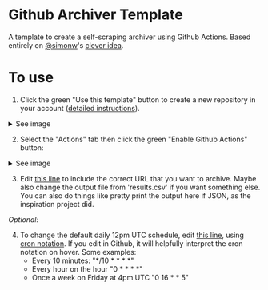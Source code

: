 # Github Archiver Template

A template to create a self-scraping archiver using Github Actions. Based entirely on [@simonw](https://github.com/simonw)'s [clever idea](https://simonwillison.net/2020/Oct/9/git-scraping/).

# To use

1. Click the green "Use this template" button to create a new repository in your account ([detailed instructions](https://docs.github.com/en/free-pro-team@latest/github/creating-cloning-and-archiving-repositories/creating-a-repository-from-a-template#creating-a-repository-from-a-template)).
<details>
  <summary>See image</summary>
  <img src="https://docs.github.com/assets/images/help/repository/use-this-template-button.png">
</details>

2. Select the "Actions" tab then click the green "Enable Github Actions" button:
<details>
  <summary>See image</summary>
  <img src="actions.png">
</details>

3. Edit [this line](.github/workflows/scrape.yml#L17) to include the correct URL that you want to archive. Maybe also change the output file from 'results.csv' if you want something else. You can also do things like pretty print the output here if JSON, as the inspiration project did.

_Optional:_

4. To change the default daily 12pm UTC schedule, edit [this line](.github/workflows/scrape.yml#L7), using [cron notation](https://en.wikipedia.org/wiki/Cron#Overview). If you edit in Github, it will helpfully interpret the cron notation on hover. Some examples:
    - Every 10 minutes: "*/10 * * * *"
    - Every hour on the hour "0 * * * *"
    - Once a week on Friday at 4pm UTC "0 16 * * 5"

